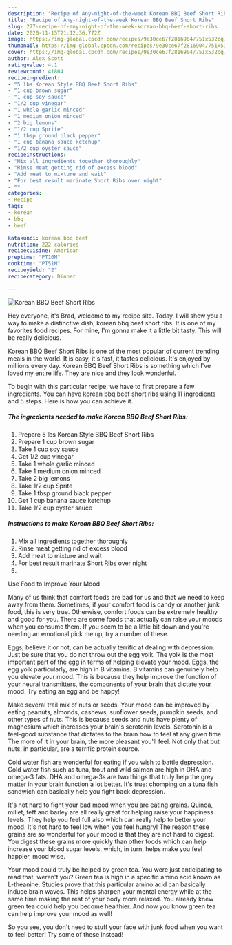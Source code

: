 ```yaml
---
description: "Recipe of Any-night-of-the-week Korean BBQ Beef Short Ribs"
title: "Recipe of Any-night-of-the-week Korean BBQ Beef Short Ribs"
slug: 277-recipe-of-any-night-of-the-week-korean-bbq-beef-short-ribs
date: 2020-11-15T21:12:36.772Z
image: https://img-global.cpcdn.com/recipes/9e30ce67f2816904/751x532cq70/korean-bbq-beef-short-ribs-recipe-main-photo.jpg
thumbnail: https://img-global.cpcdn.com/recipes/9e30ce67f2816904/751x532cq70/korean-bbq-beef-short-ribs-recipe-main-photo.jpg
cover: https://img-global.cpcdn.com/recipes/9e30ce67f2816904/751x532cq70/korean-bbq-beef-short-ribs-recipe-main-photo.jpg
author: Alex Scott
ratingvalue: 4.1
reviewcount: 41864
recipeingredient:
- "5 lbs Korean Style BBQ Beef Short Ribs"
- "1 cup brown sugar"
- "1 cup soy sauce"
- "1/2 cup vinegar"
- "1 whole garlic minced"
- "1 medium onion minced"
- "2 big lemons"
- "1/2 cup Sprite"
- "1 tbsp ground black pepper"
- "1 cup banana sauce ketchup"
- "1/2 cup oyster sauce"
recipeinstructions:
- "Mix all ingredients together thoroughly"
- "Rinse meat getting rid of excess blood"
- "Add meat to mixture and wait"
- "For best result marinate Short Ribs over night"
- ""
categories:
- Recipe
tags:
- korean
- bbq
- beef

katakunci: korean bbq beef 
nutrition: 222 calories
recipecuisine: American
preptime: "PT10M"
cooktime: "PT51M"
recipeyield: "2"
recipecategory: Dinner

---
```



![Korean BBQ Beef Short Ribs](https://img-global.cpcdn.com/recipes/9e30ce67f2816904/751x532cq70/korean-bbq-beef-short-ribs-recipe-main-photo.jpg)

Hey everyone, it's Brad, welcome to my recipe site. Today, I will show you a way to make a distinctive dish, korean bbq beef short ribs. It is one of my favorites food recipes. For mine, I'm gonna make it a little bit tasty. This will be really delicious.



Korean BBQ Beef Short Ribs is one of the most popular of current trending meals in the world. It is easy, it's fast, it tastes delicious. It's enjoyed by millions every day. Korean BBQ Beef Short Ribs is something which I've loved my entire life. They are nice and they look wonderful.


To begin with this particular recipe, we have to first prepare a few ingredients. You can have korean bbq beef short ribs using 11 ingredients and 5 steps. Here is how you can achieve it.

<!--inarticleads1-->

##### The ingredients needed to make Korean BBQ Beef Short Ribs:

1. Prepare 5 lbs Korean Style BBQ Beef Short Ribs
1. Prepare 1 cup brown sugar
1. Take 1 cup soy sauce
1. Get 1/2 cup vinegar
1. Take 1 whole garlic minced
1. Take 1 medium onion minced
1. Take 2 big lemons
1. Take 1/2 cup Sprite
1. Take 1 tbsp ground black pepper
1. Get 1 cup banana sauce ketchup
1. Take 1/2 cup oyster sauce




<!--inarticleads2-->

##### Instructions to make Korean BBQ Beef Short Ribs:

1. Mix all ingredients together thoroughly
1. Rinse meat getting rid of excess blood
1. Add meat to mixture and wait
1. For best result marinate Short Ribs over night
1. 




Use Food to Improve Your Mood


Many of us think that comfort foods are bad for us and that we need to keep away from them. Sometimes, if your comfort food is candy or another junk food, this is very true. Otherwise, comfort foods can be extremely healthy and good for you. There are some foods that actually can raise your moods when you consume them. If you seem to be a little bit down and you're needing an emotional pick me up, try a number of these.

Eggs, believe it or not, can be actually terrific at dealing with depression. Just be sure that you do not throw out the egg yolk. The yolk is the most important part of the egg in terms of helping elevate your mood. Eggs, the egg yolk particularly, are high in B vitamins. B vitamins can genuinely help you elevate your mood. This is because they help improve the function of your neural transmitters, the components of your brain that dictate your mood. Try eating an egg and be happy!

Make several trail mix of nuts or seeds. Your mood can be improved by eating peanuts, almonds, cashews, sunflower seeds, pumpkin seeds, and other types of nuts. This is because seeds and nuts have plenty of magnesium which increases your brain's serotonin levels. Serotonin is a feel-good substance that dictates to the brain how to feel at any given time. The more of it in your brain, the more pleasant you'll feel. Not only that but nuts, in particular, are a terrific protein source.

Cold water fish are wonderful for eating if you wish to battle depression. Cold water fish such as tuna, trout and wild salmon are high in DHA and omega-3 fats. DHA and omega-3s are two things that truly help the grey matter in your brain function a lot better. It's true: chomping on a tuna fish sandwich can basically help you fight back depression. 

It's not hard to fight your bad mood when you are eating grains. Quinoa, millet, teff and barley are all really great for helping raise your happiness levels. They help you feel full also which can really help to better your mood. It's not hard to feel low when you feel hungry! The reason these grains are so wonderful for your mood is that they are not hard to digest. You digest these grains more quickly than other foods which can help increase your blood sugar levels, which, in turn, helps make you feel happier, mood wise.

Your mood could truly be helped by green tea. You were just anticipating to read that, weren't you? Green tea is high in a specific amino acid known as L-theanine. Studies prove that this particular amino acid can basically induce brain waves. This helps sharpen your mental energy while at the same time making the rest of your body more relaxed. You already knew green tea could help you become healthier. And now you know green tea can help improve your mood as well!

So you see, you don't need to stuff your face with junk food when you want to feel better! Try some of these instead!

